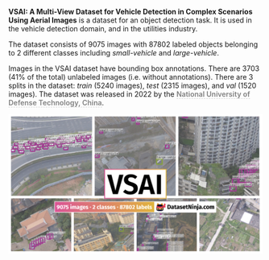 **VSAI: A Multi-View Dataset for Vehicle Detection in Complex Scenarios Using Aerial Images** is a dataset for an object detection task. It is used in the vehicle detection domain, and in the utilities industry. 

The dataset consists of 9075 images with 87802 labeled objects belonging to 2 different classes including *small-vehicle* and *large-vehicle*.

Images in the VSAI dataset have bounding box annotations. There are 3703 (41% of the total) unlabeled images (i.e. without annotations). There are 3 splits in the dataset: *train* (5240 images), *test* (2315 images), and *val* (1520 images). The dataset was released in 2022 by the <span style="font-weight: 600; color: grey; border-bottom: 1px dashed #d3d3d3;">National University of Defense Technology, China</span>.

<img src="https://github.com/dataset-ninja/vsai/raw/main/visualizations/poster.png">
